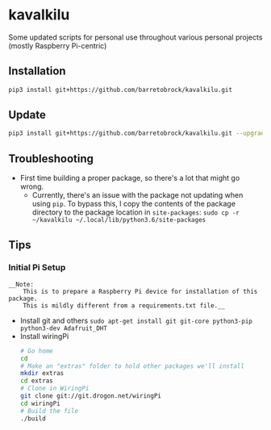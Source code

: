 # kavalkilu
Some updated scripts for personal use throughout various personal projects (mostly Raspberry Pi-centric)

## Installation
```bash
pip3 install git+https://github.com/barretobrock/kavalkilu.git  
```

## Update
```bash
pip3 install git+https://github.com/barretobrock/kavalkilu.git --upgrade
```

## Troubleshooting
 - First time building a proper package, so there's a lot that might go wrong. 
    - Currently, there's an issue with the package not updating when using `pip`.
        To bypass this, I copy the contents of the package directory to the 
        package location in `site-packages`:
        `sudo cp -r ~/kavalkilu ~/.local/lib/python3.6/site-packages`

## Tips


### Initial Pi Setup
    __Note: 
        This is to prepare a Raspberry Pi device for installation of this package. 
        This is mildly different from a requirements.txt file.__ 

 - Install git and others
    `sudo apt-get install git git-core python3-pip python3-dev Adafruit_DHT`
 - Install wiringPi
    ```bash
    # Go home
    cd
    # Make an "extras" folder to hold other packages we'll install
    mkdir extras
    cd extras
    # Clone in WiringPi
    git clone git://git.drogon.net/wiringPi
    cd wiringPi
    # Build the file
    ./build
    ```


